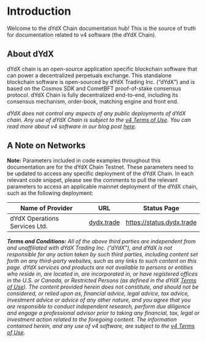 # Introduction

Welcome to the dYdX Chain documentation hub! This is the source of truth for documentation related to v4 software (the dYdX Chain).

## About dYdX

dYdX chain is an open-source application specific blockchain software that can power a decentralized perpetuals exchange. This standalone blockchain software is open-sourced by dYdX Trading Inc. (“dYdX”) and is based on the Cosmos SDK and CometBFT proof-of-stake consensus protocol. dYdX Chain is fully decentralized end-to-end, including its consensus mechanism, order-book, matching engine and front end.

_dYdX does not control any aspects of any public deployments of dYdX chain. Any use of dYdX Chain is subject to the [v4 Terms of Use](https://dydx.exchange/v4-terms). You can read more about v4 software in our blog post [here](https://dydx.exchange/blog/dydx-chain)._

## A Note on Networks

**Note:** Parameters included in code examples throughout this documentation are for the dYdX Chain Testnet. These parameters need to be updated to access any specific deployment of the dYdX Chain. In each relevant code snippet, please see the comments to pull the relevant parameters to access an applicable mainnet deployment of the dYdX chain, such as the following deployment:

| Name of Provider               | URL | Status Page     |
| ------------------------ | -------- | --------- |
| dYdX Operations Services Ltd.             | [dydx.trade](https://dydx.trade)       | https://status.dydx.trade |


_**Terms and Conditions:** All of the above third parties are independent from and unaffiliated with dYdX Trading Inc. (”dYdX”), and dYdX is not responsible for any action taken by such third parties, including content set forth on any third-party websites, such as any links to such content on this page. dYdX services and products are not available to persons or entities who reside in, are located in, are incorporated in, or have registered offices in the U.S. or Canada, or Restricted Persons (as defined in the dYdX [Terms of Use](https://dydx.exchange/terms)). The content provided herein does not constitute, and should not be considered, or relied upon as, financial advice, legal advice, tax advice, investment advice or advice of any other nature, and you agree that you are responsible to conduct independent research, perform due diligence and engage a professional advisor prior to taking any financial, tax, legal or investment action related to the foregoing content. The information contained herein, and any use of v4 software, are subject to the [v4 Terms of Use](https://dydx.exchange/v4-terms)._
